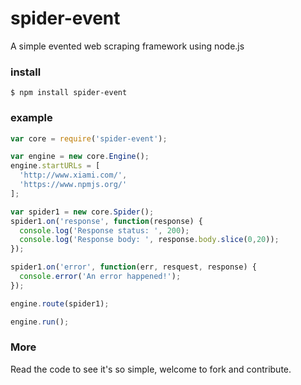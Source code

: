 spider-event
============

A simple evented web scraping framework using node.js

### install

```
$ npm install spider-event
```

### example

```javascript
var core = require('spider-event');

var engine = new core.Engine();
engine.startURLs = [
  'http://www.xiami.com/',
  'https://www.npmjs.org/'
];

var spider1 = new core.Spider();
spider1.on('response', function(response) {
  console.log('Response status: ', 200);
  console.log('Response body: ', response.body.slice(0,20));
});

spider1.on('error', function(err, resquest, response) {
  console.error('An error happened!');
});

engine.route(spider1);

engine.run();
```

### More
Read the code to see it's so simple, welcome to fork and contribute.
